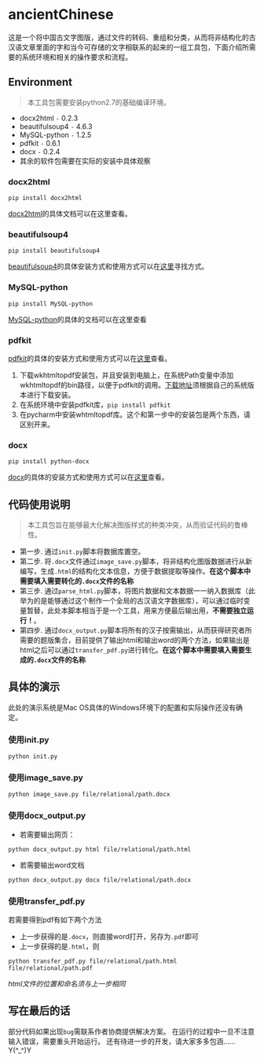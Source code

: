 # ancientChinese

这是一个将中国古文字图版，通过文件的转码、重组和分类，从而将非结构化的古汉语文章里面的字和当今可存储的文字相联系的起来的一组工具包，下面介绍所需要的系统环境和相关的操作要求和流程。

## Environment

> 本工具包需要安装python2.7的基础编译环境。

* docx2html `-` 0.2.3
* beautifulsoup4 `-` 4.6.3
* MySQL-python `-` 1.2.5
* pdfkit `-` 0.6.1
* docx `-` 0.2.4
* 其余的软件包需要在实际的安装中具体观察

### docx2html
    pip install docx2html
[docx2html](https://pypi.org/project/docx2html/)的具体文档可以在这里查看。

### beautifulsoup4
	pip install beautifulsoup4
[beautifulsoup4](https://pypi.org/project/beautifulsoup4/)的具体安装方式和使用方式可以在[这里](http://www.bkjia.com/Pythonjc/992499.html)寻找方式。

### MySQL-python
	pip install MySQL-python
[MySQL-python](https://pypi.org/project/MySQL-python/)的具体的文档可以在这里查看

### pdfkit
[pdfkit](https://pypi.org/project/pdfkit/)的具体的安装方式和使用方式可以在[这里](https://www.cnblogs.com/xingzhui/p/7887212.html)查看。

1. 下载wkhtmltopdf安装包，并且安装到电脑上，在系统Path变量中添加wkhtmltopdf的bin路径，以便于pdfkit的调用。[下载地址](https://wkhtmltopdf.org/downloads.html)须根据自己的系统版本进行下载安装。
2. 在系统环境中安装pdfkit库，`pip install pdfkit`
3. 在pycharm中安装whtmltopdf库。这个和第一步中的安装包是两个东西，请区别开来。

### docx
	pip install python-docx
[docx](https://pypi.org/project/python-docx/)的具体的安装方式和使用方式可以在[这里](https://blog.csdn.net/sinat_30711195/article/details/80725435?utm_source=blogxgwz0)查看。


## 代码使用说明

> 本工具包旨在能够最大化解决图版样式的种类冲突，从而验证代码的鲁棒性。

* 第一步. 通过`init.py`脚本将数据库置空。
* 第二步. 将`.docx`文件通过`image_save.py`脚本，将非结构化图版数据进行从新编写，生成`.html`的结构化文本信息，方便于数据提取等操作。**在这个脚本中需要填入需要转化的`.docx`文件的名称**
* 第三步. 通过`parse_html.py`脚本，将图片数据和文本数据一一纳入数据库（此举为的是能够通过这个制作一个全局的古汉语文字数据库），可以通过临时变量暂替，此处本脚本相当于是一个工具，用来方便最后输出用，**不需要独立运行！**。
* 第四步. 通过`docx_output.py`脚本将所有的汉子按需输出，从而获得研究者所需要的题版集合，目前提供了输出html和输出word的两个方法，如果输出是html之后可以通过`transfer_pdf.py`进行转化。**在这个脚本中需要填入需要生成的`.docx`文件的名称**

## 具体的演示

此处的演示系统是Mac OS具体的Windows环境下的配置和实际操作还没有确定。

### 使用init.py
	python init.py
### 使用image_save.py
	python image_save.py file/relational/path.docx
### 使用docx_output.py
* 若需要输出网页：
```
python docx_output.py html file/relational/path.html
```
* 若需要输出word文档
```
python docx_output.py docx file/relational/path.docx
```

### 使用transfer_pdf.py
若需要得到pdf有如下两个方法
* 上一步获得的是`.docx`，则直接word打开，另存为`.pdf`即可
* 上一步获得的是`.html`，则
```
python transfer_pdf.py file/relational/path.html file/relational/path.pdf
```
*html文件的位置和命名须与上一步相同*


## 写在最后的话
部分代码如果出现`bug`需联系作者协商提供解决方案。
在运行的过程中一旦不注意输入错误，需要重头开始运行。
还有待进一步的开发，请大家多多包涵……Y(^_^)Y

